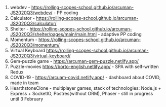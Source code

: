 1. webdev - https://rolling-scopes-school.github.io/arcuman-JS2020Q3/webdev/ - PP coding
2. Calculator - https://rolling-scopes-school.github.io/arcuman-JS2020Q3/calculator/
3. Shelter - https://rolling-scopes-school.github.io/arcuman-JS2020Q3/shelter/pages/main/main.html - adaptive PP coding
4. Momentum - https://rolling-scopes-school.github.io/arcuman-JS2020Q3/momentum/
5. Virtual Keyboard https://rolling-scopes-school.github.io/arcuman-JS2020Q3/virtual-keyboard/ 
6. Gem-puzzle game -  https://arcuman-gem-puzzle.netlify.app/
7. Puzzle-movies https://borto-english.netlify.app/ - SPA with self-written Redux
8. COVID-19 - https://arcuam-covid.netlify.app/ - dashboard about COVID, made in team 
9. HearthstoneClone - multiplayer games, stack of technologies: Node.js + Express + SocketIO, Postres(without ORM), Phaser - still in progress until 3 February  

